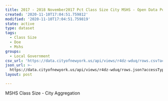 ```yaml
---
title: 2017 - 2018 November2017 Pct Class Size City MSHS - Open Data Portal
created: '2020-11-10T17:04:51.759812'
modified: '2020-11-10T17:04:51.759819'
state: active
type: dataset
tags:
  - Class Size
  - Doe
  - Mshs
groups:
  - Local Government
csv_url: 'https://data.cityofnewyork.us/api/views/r4dz-wduq/rows.csv?accessType=DOWNLOAD'
json_url: >-
  https://data.cityofnewyork.us/api/views/r4dz-wduq/rows.json?accessType=DOWNLOAD
layout: post

---
```

MSHS Class Size  - City Aggregation
